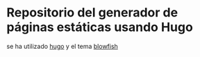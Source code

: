 # Repositorio del generador de páginas estáticas usando Hugo
se ha utilizado [hugo](https://gohugo.io/) y el tema [blowfish](https://nunocoracao.github.io/blowfish/docs/)
